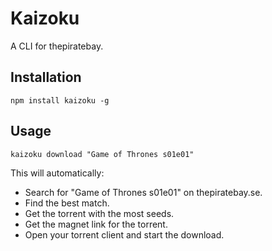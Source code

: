 Kaizoku
===
A CLI for thepiratebay.

Installation
--------------

    npm install kaizoku -g

Usage
--------------

    kaizoku download "Game of Thrones s01e01"
    
This will automatically:

* Search for "Game of Thrones s01e01" on thepiratebay.se.
* Find the best match.
* Get the torrent with the most seeds.
* Get the magnet link for the torrent.
* Open your torrent client and start the download.
  
